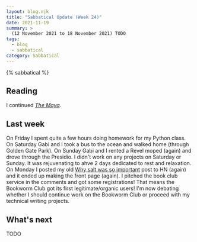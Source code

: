 ```yaml
---
layout: blog.njk
title: "Sabbatical Update (Week 24)"
date: 2021-11-19
summary: >
  (12 November 2021 to 18 November 2021) TODO
tags:
  - blog
  - sabbatical
category: Sabbatical
---
```


{% sabbatical %}

## Reading

I continued [*The Maya*][maya].

[maya]: https://wwnorton.com/books/9780500291887

## Last week

On Friday I spent quite a few hours doing homework for my Python class.
On Saturday Gabi and I took a bus to the ocean and walked home (through
Golden Gate Park). On Sunday Gabi and I rented a Revel moped (again)
and drove through the Presidio. I didn't work on any projects on Saturday
or Sunday. It was rejuvenating to ahve 2 days dedicated to rest and relaxation.
On Monday I posted my old [Why salt was so important][salt] post to HN
(again) and it ended up making the front page (again). I pitched the
book club service in the comments and got some registrations! That means
the Bookworm Club got its first legitimate/organic users! I'm now debating
whether I should continue work on the Bookworm Club or proceed with my
technical writing projects.

[salt]: https://news.ycombinator.com/item?id=29229467

## What's next

TODO
